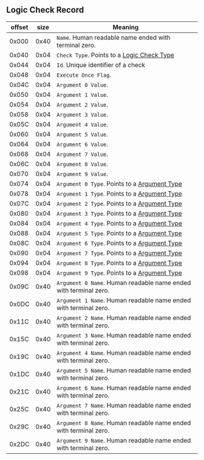## Logic Check Record

 offset | size | Meaning
--------|------|--------
0x000 | 0x40 | `Name`. Human readable name ended with terminal zero.
0x040 | 0x04 | `Check Type`. Points to a [Logic Check Type](../../Enumerations/ALM/LogicCheckType.md)
0x044 | 0x04 | `Id`. Unique identifier of a check
0x048 | 0x04 | `Execute Once Flag`.
0x04C | 0x04 | `Argument 0 Value`.
0x050 | 0x04 | `Argument 1 Value`.
0x054 | 0x04 | `Argument 2 Value`.
0x058 | 0x04 | `Argument 3 Value`.
0x05C | 0x04 | `Argument 4 Value`.
0x060 | 0x04 | `Argument 5 Value`.
0x064 | 0x04 | `Argument 6 Value`.
0x068 | 0x04 | `Argument 7 Value`.
0x06C | 0x04 | `Argument 8 Value`.
0x070 | 0x04 | `Argument 9 Value`.
0x074 | 0x04 | `Argument 0 Type`. Points to a [Argument Type](../../Enumerations/ALM/ArgumentType.md)
0x078 | 0x04 | `Argument 1 Type`. Points to a [Argument Type](../../Enumerations/ALM/ArgumentType.md)
0x07C | 0x04 | `Argument 2 Type`. Points to a [Argument Type](../../Enumerations/ALM/ArgumentType.md)
0x080 | 0x04 | `Argument 3 Type`. Points to a [Argument Type](../../Enumerations/ALM/ArgumentType.md)
0x084 | 0x04 | `Argument 4 Type`. Points to a [Argument Type](../../Enumerations/ALM/ArgumentType.md)
0x088 | 0x04 | `Argument 5 Type`. Points to a [Argument Type](../../Enumerations/ALM/ArgumentType.md)
0x08C | 0x04 | `Argument 6 Type`. Points to a [Argument Type](../../Enumerations/ALM/ArgumentType.md)
0x090 | 0x04 | `Argument 7 Type`. Points to a [Argument Type](../../Enumerations/ALM/ArgumentType.md)
0x094 | 0x04 | `Argument 8 Type`. Points to a [Argument Type](../../Enumerations/ALM/ArgumentType.md)
0x098 | 0x04 | `Argument 9 Type`. Points to a [Argument Type](../../Enumerations/ALM/ArgumentType.md)
0x09C | 0x40 | `Argument 0 Name`. Human readable name ended with terminal zero.
0x0DC | 0x40 | `Argument 1 Name`. Human readable name ended with terminal zero.
0x11C | 0x40 | `Argument 2 Name`. Human readable name ended with terminal zero.
0x15C | 0x40 | `Argument 3 Name`. Human readable name ended with terminal zero.
0x19C | 0x40 | `Argument 4 Name`. Human readable name ended with terminal zero.
0x1DC | 0x40 | `Argument 5 Name`. Human readable name ended with terminal zero.
0x21C | 0x40 | `Argument 6 Name`. Human readable name ended with terminal zero.
0x25C | 0x40 | `Argument 7 Name`. Human readable name ended with terminal zero.
0x29C | 0x40 | `Argument 8 Name`. Human readable name ended with terminal zero.
0x2DC | 0x40 | `Argument 9 Name`. Human readable name ended with terminal zero.
